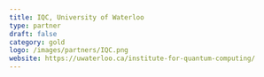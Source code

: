 ```yaml
---
title: IQC, University of Waterloo
type: partner
draft: false
category: gold
logo: /images/partners/IQC.png
website: https://uwaterloo.ca/institute-for-quantum-computing/
---
```


